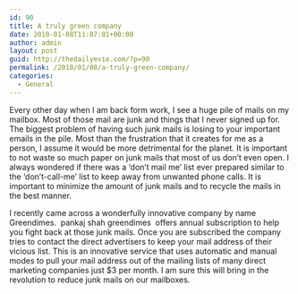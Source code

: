 ```yaml
---
id: 90
title: A truly green company
date: 2010-01-08T11:07:01+00:00
author: admin
layout: post
guid: http://thedailyevie.com/?p=90
permalink: /2010/01/08/a-truly-green-company/
categories:
  - General
---
```

Every other day when I am back form work, I see a huge pile of mails on my mailbox. Most of those mail are junk and things that I never signed up for. The biggest problem of having such junk mails is losing to your important emails in the pile. Most than the frustration that it creates for me as a person, I assume it would be more detrimental for the planet. It is important to not waste so much paper on junk mails that most of us don&#8217;t even open. I always wondered if there was a &#8216;don&#8217;t mail me&#8217; list ever prepared similar to the &#8216;don&#8217;t-call-me&#8217; list to keep away from unwanted phone calls. It is important to minimize the amount of junk mails and to recycle the mails in the best manner.

I recently came across a wonderfully innovative company by name Greendimes. &nbsp;pankaj shah greendimes&nbsp; offers annual subscription to help you fight back at those junk mails. Once you are subscribed the company tries to contact the direct advertisers to keep your mail address of their vicious list. This is an innovative service that uses automatic and manual modes to pull your mail address out of the mailing lists of many direct marketing companies just $3 per month. I am sure this will bring in the revolution to reduce junk mails on our mailboxes.